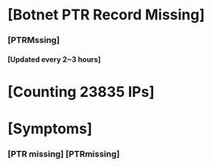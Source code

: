 # [Botnet PTR Record Missing]
### [PTRMssing]
#### [Updated every 2~3 hours]

# [Counting 23835 IPs]

# [Symptoms] 
###   [PTR missing] [PTRmissing]
